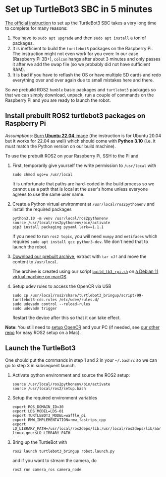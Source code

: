 # Set up TurtleBot3 SBC in 5 minutes

[The official instruction](https://emanual.robotis.com/docs/en/platform/turtlebot3/sbc_setup/#sbc-setup) to set up the TurtleBot3 SBC takes a very long time to complete for many reasons:

 1. You have to `sudo apt upgrade` and then `sudo apt install` a ton of packages.
 2. It is inefficient to build the `turtlebot3` packages on the Raspberry Pi. The instruction might not even work for you even: In our case (Raspberry Pi 3B+), `colcon` hangs after about 3 minutes and only passes it after we add the swap file (so we probably did not have sufficient RAM).
 3. It is bad if you have to reflash the OS or have multiple SD cards and redo everything over and over again due to small mistakes here and there.

So we prebuild ROS2 `humble` basic packages and `turtlebot3` packages so that we can simply download, unpack, run a couple of commands on the Raspberry Pi and you are ready to launch the robot.

## Install prebuilt ROS2 turtlebot3 packages on Raspberry Pi

_Assumptions_: [Burn **Ubuntu 22.04** image](https://roboticsbackend.com/install-ubuntu-on-raspberry-pi-without-monitor/) (the instruction is for Ubuntu 20.04 but it works for 22.04 as well) which should come with **Python 3.10** (i.e. it must match the Python version on our build machine).

To use the prebuilt ROS2 on your Raspberry Pi, SSH to the Pi and

 1. First, temporarily give yourself the write permission to `/usr/local` with
    ```shell
    sudo chmod ugo+w /usr/local
    ```

    It is unfortunate that paths are hard-coded in the build process so we cannot use a path that is local at the user's home unless everyone agrees to use the same user name.

 2. Create a Python virtual environment at `/usr/local/ros2pythonenv` and install the required packages
    ```shell
    python3.10 -m venv /usr/local/ros2pythonenv
    source /usr/local/ros2pythonenv/bin/activate
    pip3 install packaging pyyaml lark==1.1.1
    ```

    If you need to run `ros2 topic`, you will need `numpy` and `netifaces` which requires `sudo apt install gcc python3-dev`. We don't need that to launch the robot.

 3. [Download our prebuilt archive](https://github.com/light-tech/TurtleBot3-On-RPi/releases/download/v1.0/tb3.tar.xz), extract with `tar xJf` and move the content to `/usr/local`.

    The archive is created using our script [`build_tb3_rpi.sh`](build_tb3_rpi.sh) on [a Debian 11 virtual machine on macOS](https://github.com/light-tech/Debian-on-macOS).

 4. Setup udev rules to access the OpenCR via USB

    ```shell
    sudo cp /usr/local/ros2/share/turtlebot3_bringup/script/99-turtlebot3-cdc.rules /etc/udev/rules.d/
    sudo udevadm control --reload-rules
    sudo udevadm trigger
    ```

    Restart the device after this so that it can take effect.
 
**Note**: You still need to [setup OpenCR](https://emanual.robotis.com/docs/en/platform/turtlebot3/opencr_setup/#opencr-setup) and your PC (if needed, see [our other repo](https://github.com/light-tech/ROS2-On-iOS) for easy ROS2 setup on a Mac).

## Launch the TurtleBot3

One should put the commands in step 1 and 2 in your `~/.bashrc` so we can go to step 3 in subsequent launch.

 1. Activate python environment and source the ROS2 setup:
    ```shell
    source /usr/local/ros2pythonenv/bin/activate
    source /usr/local/ros2/setup.bash
    ```

 2. Setup the required environment variables
    ```shell
    export ROS_DOMAIN_ID=30
    export LDS_MODEL=LDS-01
    export TURTLEBOT3_MODEL=waffle_pi
    export RMW_IMPLEMENTATION=rmw_fastrtps_cpp
    export LD_LIBRARY_PATH=/usr/local/ros2deps/lib:/usr/local/ros2deps/lib/aarch64-linux-gnu:$LD_LIBRARY_PATH
    ```

 3. Bring up the TurtleBot with
    ```shell
    ros2 launch turtlebot3_bringup robot.launch.py
    ```
    and if you want to stream the camera, do
    ```shell
    ros2 run camera_ros camera_node
    ```
